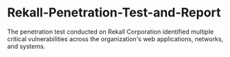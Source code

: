 # Rekall-Penetration-Test-and-Report

The penetration test conducted on Rekall Corporation identified multiple critical vulnerabilities across the organization's web applications, networks, and systems. 
